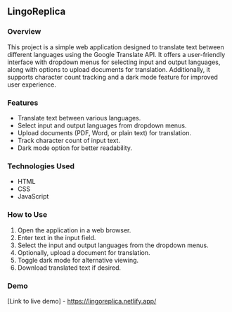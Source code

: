 ## LingoReplica

### Overview

This project is a simple web application designed to translate text between different languages using the Google Translate API. It offers a user-friendly interface with dropdown menus for selecting input and output languages, along with options to upload documents for translation. Additionally, it supports character count tracking and a dark mode feature for improved user experience.

### Features

- Translate text between various languages.
- Select input and output languages from dropdown menus.
- Upload documents (PDF, Word, or plain text) for translation.
- Track character count of input text.
- Dark mode option for better readability.

### Technologies Used

- HTML
- CSS
- JavaScript

### How to Use

1. Open the application in a web browser.
2. Enter text in the input field.
3. Select the input and output languages from the dropdown menus.
4. Optionally, upload a document for translation.
5. Toggle dark mode for alternative viewing.
6. Download translated text if desired.

### Demo

[Link to live demo] - https://lingoreplica.netlify.app/
